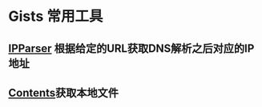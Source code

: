 # Gists 常用工具

## [IPParser](https://github.com/yuxiaopeng/Gists/blob/master/Gists/IPParser.m) 根据给定的URL获取DNS解析之后对应的IP地址
## [Contents](https://github.com/yuxiaopeng/Gists/blob/master/MyPlayground.playground/Contents.swift)获取本地文件
